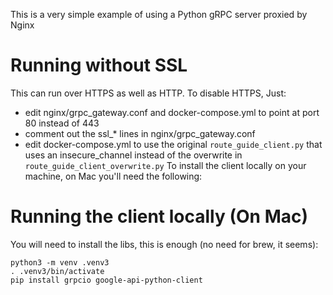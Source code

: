 This is a very simple example of using a Python gRPC server proxied by Nginx

# Running without SSL

This can run over HTTPS as well as HTTP. To disable HTTPS, Just:
 - edit nginx/grpc_gateway.conf and docker-compose.yml to point at port 80 instead of 443
 - comment out the ssl_* lines in nginx/grpc_gateway.conf
 - edit docker-compose.yml to use the original `route_guide_client.py` that uses an insecure_channel instead of the overwrite in `route_guide_client_overwrite.py`
To install the client locally on your machine, on Mac you'll need the following:

# Running the client locally (On Mac)

You will need to install the libs, this is enough (no need for brew, it seems):

```
python3 -m venv .venv3
. .venv3/bin/activate
pip install grpcio google-api-python-client
```